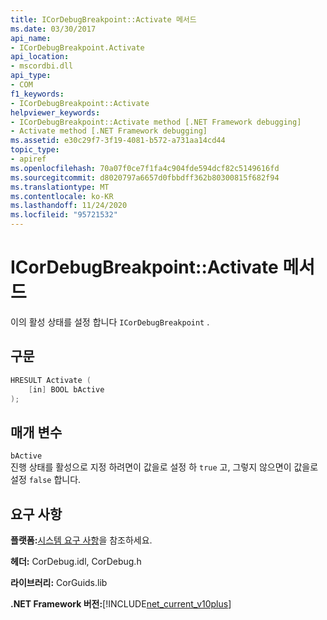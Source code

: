 ```yaml
---
title: ICorDebugBreakpoint::Activate 메서드
ms.date: 03/30/2017
api_name:
- ICorDebugBreakpoint.Activate
api_location:
- mscordbi.dll
api_type:
- COM
f1_keywords:
- ICorDebugBreakpoint::Activate
helpviewer_keywords:
- ICorDebugBreakpoint::Activate method [.NET Framework debugging]
- Activate method [.NET Framework debugging]
ms.assetid: e30c29f7-3f19-4081-b572-a731aa14cd44
topic_type:
- apiref
ms.openlocfilehash: 70a07f0ce7f1fa4c904fde594dcf82c5149616fd
ms.sourcegitcommit: d8020797a6657d0fbbdff362b80300815f682f94
ms.translationtype: MT
ms.contentlocale: ko-KR
ms.lasthandoff: 11/24/2020
ms.locfileid: "95721532"
---
```

# <a name="icordebugbreakpointactivate-method"></a>ICorDebugBreakpoint::Activate 메서드

이의 활성 상태를 설정 합니다 `ICorDebugBreakpoint` .  
  
## <a name="syntax"></a>구문  
  
```cpp  
HRESULT Activate (  
    [in] BOOL bActive  
);  
```  
  
## <a name="parameters"></a>매개 변수  

 `bActive`  
 진행 상태를 활성으로 지정 하려면이 값을로 설정 하 `true` 고, 그렇지 않으면이 값을로 설정 `false` 합니다.  
  
## <a name="requirements"></a>요구 사항  

 **플랫폼:**[시스템 요구 사항](../../get-started/system-requirements.md)을 참조하세요.  
  
 **헤더:** CorDebug.idl, CorDebug.h  
  
 **라이브러리:** CorGuids.lib  
  
 **.NET Framework 버전:**[!INCLUDE[net_current_v10plus](../../../../includes/net-current-v10plus-md.md)]
